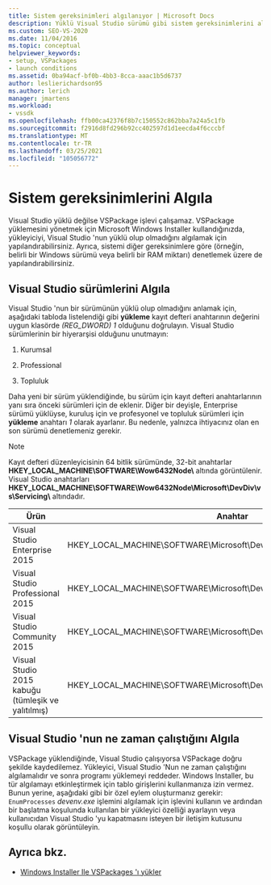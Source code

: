 ```yaml
---
title: Sistem gereksinimleri algılanıyor | Microsoft Docs
description: Yüklü Visual Studio sürümü gibi sistem gereksinimlerini algılamak için Microsoft Windows Installer yapılandırmayı öğrenin.
ms.custom: SEO-VS-2020
ms.date: 11/04/2016
ms.topic: conceptual
helpviewer_keywords:
- setup, VSPackages
- launch conditions
ms.assetid: 0ba94acf-bf0b-4bb3-8cca-aaac1b5d6737
author: leslierichardson95
ms.author: lerich
manager: jmartens
ms.workload:
- vssdk
ms.openlocfilehash: ffb00ca42376f8b7c150552c862bba7a24a5c1fb
ms.sourcegitcommit: f2916d8fd296b92cc402597d1d1eecda4f6cccbf
ms.translationtype: MT
ms.contentlocale: tr-TR
ms.lasthandoff: 03/25/2021
ms.locfileid: "105056772"
---
```

# <a name="detect-system-requirements"></a>Sistem gereksinimlerini Algıla
Visual Studio yüklü değilse VSPackage işlevi çalışamaz. VSPackage yüklemesini yönetmek için Microsoft Windows Installer kullandığınızda, yükleyiciyi, Visual Studio 'nun yüklü olup olmadığını algılamak için yapılandırabilirsiniz. Ayrıca, sistemi diğer gereksinimlere göre (örneğin, belirli bir Windows sürümü veya belirli bir RAM miktarı) denetlemek üzere de yapılandırabilirsiniz.

## <a name="detect-visual-studio-editions"></a>Visual Studio sürümlerini Algıla
 Visual Studio 'nun bir sürümünün yüklü olup olmadığını anlamak için, aşağıdaki tabloda listelendiği gibi **yükleme** kayıt defteri anahtarının değerini uygun klasörde *(REG_DWORD) 1* olduğunu doğrulayın. Visual Studio sürümlerinin bir hiyerarşisi olduğunu unutmayın:

1. Kurumsal

2. Professional

3. Topluluk

Daha yeni bir sürüm yüklendiğinde, bu sürüm için kayıt defteri anahtarlarının yanı sıra önceki sürümleri için de eklenir. Diğer bir deyişle, Enterprise sürümü yüklüyse, kuruluş için ve profesyonel ve topluluk sürümleri için **yükleme** anahtarı *1* olarak ayarlanır. Bu nedenle, yalnızca ihtiyacınız olan en son sürümü denetlemeniz gerekir.

> [!NOTE]
> Kayıt defteri düzenleyicisinin 64 bitlik sürümünde, 32-bit anahtarlar **HKEY_LOCAL_MACHINE\SOFTWARE\Wow6432Node\\** altında görüntülenir. Visual Studio anahtarları **HKEY_LOCAL_MACHINE\SOFTWARE\Wow6432Node\Microsoft\DevDiv\vs\Servicing\\** altındadır.

|Ürün|Anahtar|
|-------------|---------|
|Visual Studio Enterprise 2015|HKEY_LOCAL_MACHINE\SOFTWARE\Microsoft\DevDiv\vs\Servicing\14.0\enterprise|
|Visual Studio Professional 2015|HKEY_LOCAL_MACHINE\SOFTWARE\Microsoft\DevDiv\vs\Servicing\14.0\professional|
|Visual Studio Community 2015|HKEY_LOCAL_MACHINE\SOFTWARE\Microsoft\DevDiv\vs\Servicing\14.0\community|
|Visual Studio 2015 kabuğu (tümleşik ve yalıtılmış)|HKEY_LOCAL_MACHINE\SOFTWARE\Microsoft\DevDiv\vs\Servicing\14.0\isoshell|

## <a name="detect-when-visual-studio-is-running"></a>Visual Studio 'nun ne zaman çalıştığını Algıla
 VSPackage yüklendiğinde, Visual Studio çalışıyorsa VSPackage doğru şekilde kaydedilemez. Yükleyici, Visual Studio 'Nun ne zaman çalıştığını algılamalıdır ve sonra programı yüklemeyi reddeder. Windows Installer, bu tür algılamayı etkinleştirmek için tablo girişlerini kullanmanıza izin vermez. Bunun yerine, aşağıdaki gibi bir özel eylem oluşturmanız gerekir: `EnumProcesses` *devenv.exe* işlemini algılamak için işlevini kullanın ve ardından bir başlatma koşulunda kullanılan bir yükleyici özelliği ayarlayın veya kullanıcıdan Visual Studio 'yu kapatmasını isteyen bir iletişim kutusunu koşullu olarak görüntüleyin.

## <a name="see-also"></a>Ayrıca bkz.
- [Windows Installer Ile VSPackages 'ı yükler](../../extensibility/internals/installing-vspackages-with-windows-installer.md)
